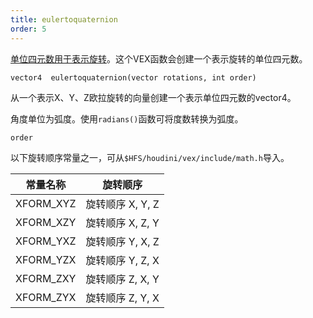 ```yaml
---
title: eulertoquaternion
order: 5
---
```

[单位四元数用于表示旋转](http://en.wikipedia.org/wiki/Quaternions_and_spatial_rotation)。这个VEX函数会创建一个表示旋转的单位四元数。

`vector4  eulertoquaternion(vector rotations, int order)`

从一个表示X、Y、Z欧拉旋转的向量创建一个表示单位四元数的vector4。

角度单位为弧度。使用`radians()`函数可将度数转换为弧度。

`order`

以下旋转顺序常量之一，可从`$HFS/houdini/vex/include/math.h`导入。

| 常量名称 | 旋转顺序 |
| --- | --- |
| XFORM_XYZ | 旋转顺序 X, Y, Z |
| XFORM_XZY | 旋转顺序 X, Z, Y |
| XFORM_YXZ | 旋转顺序 Y, X, Z |
| XFORM_YZX | 旋转顺序 Y, Z, X |
| XFORM_ZXY | 旋转顺序 Z, X, Y |
| XFORM_ZYX | 旋转顺序 Z, Y, X |
